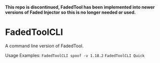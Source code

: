 **This repo is discontinued, FadedTool has been implemented into newer versions of Faded Injector so this is no longer needed or used.**

# FadedToolCLI
 A command line version of FadedTool.

Usage Examples:
 `FadedToolCLI spoof -v 1.18.2`
 `FadedToolCLI Quick`

